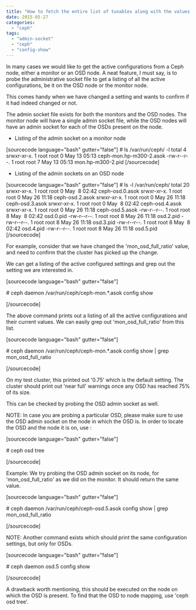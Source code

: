 ```yaml
---
title: "How to fetch the entire list of tunables along with the values for a Ceph cluster node?"
date: 2015-05-27
categories:
  - "ceph"
tags:
  - "admin-socket"
  - "ceph"
  - "config-show"
---
```

<!--more-->
In many cases we would like to get the active configurations from a Ceph node, either a monitor or an OSD node. A neat feature, I must say, is to probe the administrative socket file to get a listing of all the active configurations, be it on the OSD node or the monitor node.

This comes handy when we have changed a setting and wants to confirm if it had indeed changed or not.

The admin socket file exists for both the monitors and the OSD nodes. The monitor node will have a single admin socket file, while the OSD nodes will have an admin socket for each of the OSDs present on the node.

- Listing of the admin socket on a monitor node

\[sourcecode language="bash" gutter="false"\] # ls /var/run/ceph/ -l total 4 srwxr-xr-x. 1 root root 0 May 13 05:13 ceph-mon.hp-m300-2.asok -rw-r--r--. 1 root root 7 May 13 05:13 mon.hp-m300-2.pid \[/sourcecode\]

- Listing of the admin sockets on an OSD node

\[sourcecode language="bash" gutter="false"\] # ls -l /var/run/ceph/ total 20 srwxr-xr-x. 1 root root 0 May  8 02:42 ceph-osd.0.asok srwxr-xr-x. 1 root root 0 May 26 11:18 ceph-osd.2.asok srwxr-xr-x. 1 root root 0 May 26 11:18 ceph-osd.3.asok srwxr-xr-x. 1 root root 0 May  8 02:42 ceph-osd.4.asok srwxr-xr-x. 1 root root 0 May 26 11:18 ceph-osd.5.asok -rw-r--r--. 1 root root 8 May  8 02:42 osd.0.pid -rw-r--r--. 1 root root 8 May 26 11:18 osd.2.pid -rw-r--r--. 1 root root 8 May 26 11:18 osd.3.pid -rw-r--r--. 1 root root 8 May  8 02:42 osd.4.pid -rw-r--r--. 1 root root 8 May 26 11:18 osd.5.pid \[/sourcecode\]

For example, consider that we have changed the 'mon\_osd\_full\_ratio' value, and need to confirm that the cluster has picked up the change.

We can get a listing of the active configured settings and grep out the setting we are interested in.

\[sourcecode language="bash" gutter="false"\]

\# ceph daemon /var/run/ceph/ceph-mon.\*.asok config show

\[/sourcecode\]

The above command prints out a listing of all the active configurations and their current values. We can easily grep out 'mon\_osd\_full\_ratio' from this list.

\[sourcecode language="bash" gutter="false"\]

\# ceph daemon /var/run/ceph/ceph-mon.\*.asok config show | grep mon\_osd\_full\_ratio

\[/sourcecode\]

On my test cluster, this printed out '0.75' which is the default setting. The cluster should print out 'near full' warnings once any OSD has reached 75% of its size.

This can be checked by probing the OSD admin socket as well.

NOTE: In case you are probing a particular OSD, please make sure to use the OSD admin socket on the node in which the OSD is. In order to locate the OSD and the node it is on, use :

\[sourcecode language="bash" gutter="false"\]

\# ceph osd tree

\[/sourcecode\]

Example: We try probing the OSD admin socket on its node, for 'mon\_osd\_full\_ratio' as we did on the monitor. It should return the same value.

\[sourcecode language="bash" gutter="false"\]

\# ceph daemon /var/run/ceph/ceph-osd.5.asok config show | grep mon\_osd\_full\_ratio

\[/sourcecode\]

NOTE: Another command exists which should print the same configuration settings, but only for OSDs.

\[sourcecode language="bash" gutter="false"\]

\# ceph daemon osd.5 config show

\[/sourcecode\]

A drawback worth mentioning, this should be executed on the node on which the OSD is present. To find that the OSD to node mapping, use 'ceph osd tree'.
